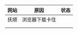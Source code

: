 | 网站 | 原因           | 状态 |
| ---- | -------------- | ---- |
| 抚顺 | 浏览器下载卡住 |      |
|      |                |      |
|      |                |      |

